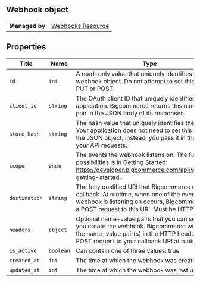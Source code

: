 ## Webhook object

|||
|---|---|
| **Managed by** | [Webhooks Resource](/api/stores/v2/webhooks)


## Properties

| Title | Name | Type | Description |
| --- | --- | --- | --- |
| `id` | `int` | A read-only value that uniquely identifies a webhook object. Do not attempt to set this value in a PUT or POST. |
| `client_id` | `string` | The OAuth client ID that uniquely identifies your application. Bigcommerce returns this name-value pair in the JSON body of its responses. |
| `store_hash` | `string` | The hash value that uniquely identifies the store. Your application does not need to set this value via the JSON object; instead, you pass it in the path of your API requests. |
| `scope` | `enum` | The events the webhook listens on. The full list of possibilities is in Getting Started: https://developer.bigcommerce.com/api/webhooks-getting-started. |
| `destination` | `string` | The fully qualified URI that Bigcommerce uses as a callback. At runtime, when one of the events your webhook is listening on occurs, Bigcommerce sends a POST request to this URI. Must be HTTPS. |
| `headers` | `object` | Optional name-value pairs that you can set when you create the webhook. Bigcommerce will include the name-value pair(s) in the HTTP header of its POST request to your callback URI at runtime. |
| `is_active` | `boolean` | Can contain one of three values: true | false | <blank>. Default is no value, i.e., blank. If false, the webhook is inactive and will not send POST requests to the callback URI if an event occurs. If true, the webhook is active. |
| `created_at` | `int` | The time at which the webhook was created |
| `updated_at` | `int` | The time at which the webhook was last updated |

